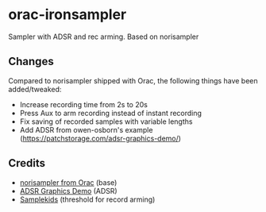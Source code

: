 # orac-ironsampler
Sampler with ADSR and rec arming. Based on norisampler


## Changes

Compared to norisampler shipped with Orac, the following things have been added/tweaked:

- Increase recording time from 2s to 20s
- Press Aux to arm recording instead of instant recording
- Fix saving of recorded samples with variable lengths
- Add ADSR from owen-osborn's example (https://patchstorage.com/adsr-graphics-demo/)

## Credits

- [norisampler from Orac](https://patchstorage.com/orac-2-0-for-organelle/) (base)
- [ADSR Graphics Demo](https://patchstorage.com/adsr-graphics-demo/) (ADSR)
- [Samplekids](https://patchstorage.com/samplekids/) (threshold for record arming)
